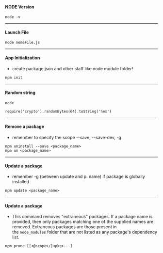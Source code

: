 #### NODE Version
```console
node -v
```
---
#### Launch File
```console
node nomeFile.js
```
---
#### App Initialization
- create package.json and other staff like node module folder!
```console
npm init
```
---
#### Random string
```console
node
```
```console
require('crypto').randomBytes(64).toString('hex')
```
---
#### Remove a package
- remember to specify the scope --save, --save-dev, -g 
```console
npm uninstall --save <package_name> 
npm un <package_name>
```
---
#### Update a package
- remember  -g  (between update and p. name) if package is globally installed
```console
npm update <package_name> 
```
---
#### Update a package
- This command removes "extraneous" packages. If a package name is provided, then only packages matching one of the supplied names are removed. Extraneous packages are those present in the `node_modules` folder that are not listed as any package's dependency list.

```console
npm prune [[<@scope>/]<pkg>...]
```